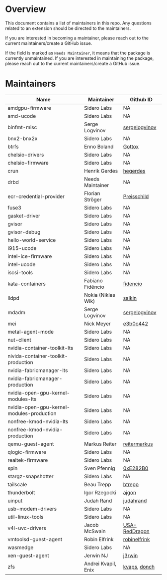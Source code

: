 # Overview

This document contains a list of maintainers in this repo. Any questions related to an extension should be directed to the maintainers.

If you are interested in becoming a maintainer, please reach out to the current maintainers/create a GitHub issue.

If the field is marked as `Needs Maintainer`, it means that the package is currently unmaintained. If you are interested in maintaining the package, please reach out to the current maintainers/create a GitHub issue.

# Maintainers

| Name                                      | Maintainer          | Github ID                                                            |
| ----------------------------------------- | ------------------- | -------------------------------------------------------------------- |
| amdgpu-firmware                           | Sidero Labs         | NA                                                                   |
| amd-ucode                                 | Sidero Labs         | NA                                                                   |
| binfmt-misc                               | Serge Logvinov      | [sergelogvinov](https://github.com/sergelogvinov)                    |
| bnx2-bnx2x                                | Sidero Labs         | NA                                                                   |
| btrfs                                     | Enno Boland         | [Gottox](https://github.com/Gottox)                                  |
| chelsio-drivers                           | Sidero Labs         | NA                                                                   |
| chelsio-firmware                          | Sidero Labs         | NA                                                                   |
| crun                                      | Henrik Gerdes       | [hegerdes](https://github.com/hegerdes)                              |
| drbd                                      | Needs Maintainer    | NA                                                                   |
| ecr-credential-provider                   | Florian Ströger     | [Preisschild](https://github.com/Preisschild)                        |
| fuse3                                     | Sidero Labs         | NA                                                                   |
| gasket-driver                             | Sidero Labs         | NA                                                                   |
| gvisor                                    | Sidero Labs         | NA                                                                   |
| gvisor-debug                              | Sidero Labs         | NA                                                                   |
| hello-world-service                       | Sidero Labs         | NA                                                                   |
| i915-ucode                                | Sidero Labs         | NA                                                                   |
| intel-ice-firmware                        | Sidero Labs         | NA                                                                   |
| intel-ucode                               | Sidero Labs         | NA                                                                   |
| iscsi-tools                               | Sidero Labs         | NA                                                                   |
| kata-containers                           | Fabiano Fidêncio    | [fidencio](https://github.com/fidencio)                              |
| lldpd                                     | Nokia (Niklas Wik)  | [salkin](https://github.com/salkin)                                  |
| mdadm                                     | Serge Logvinov      | [sergelogvinov](https://github.com/sergelogvinov)                    |
| mei                                       | Nick Meyer          | [e3b0c442](https://github.com/e3b0c442)                              |
| metal-agent-mode                          | Sidero Labs         | NA                                                                   |
| nut-client                                | Sidero Labs         | NA                                                                   |
| nvidia-container-toolkit-lts              | Sidero Labs         | NA                                                                   |
| nivida-container-toolkit-production       | Sidero Labs         | NA                                                                   |
| nvidia-fabricmanager-lts                  | Sidero Labs         | NA                                                                   |
| nvidia-fabricmanager-production           | Sidero Labs         | NA                                                                   |
| nvidia-open-gpu-kernel-modules-lts        | Sidero Labs         | NA                                                                   |
| nvidia-open-gpu-kernel-modules-production | Sidero Labs         | NA                                                                   |
| nonfree-kmod-nvidia-lts                   | Sidero Labs         | NA                                                                   |
| nonfree-kmod-nvidia-production            | Sidero Labs         | NA                                                                   |
| qemu-guest-agent                          | Markus Reiter       | [reitermarkus](https://github.com/reitermarkus)                      |
| qlogic-firmware                           | Sidero Labs         | NA                                                                   |
| realtek-firmware                          | Sidero Labs         | NA                                                                   |
| spin                                      | Sven Pfennig        | [0xE282B0](https://github.com/0xE282B0)                              |
| stargz-snapshotter                        | Sidero Labs         | NA                                                                   |
| tailscale                                 | Beau Trepp          | [btrepp](https://github.com/btrepp)                                  |
| thunderbolt                               | Igor Rzegocki       | [ajgon](https://github.com/ajgon)                                    |
| uinput                                    | Judah Rand          | [judahrand](https://github.com/judahrand)                            |
| usb-modem-drivers                         | Sidero Labs         | NA                                                                   |
| util-linux-tools                          | Sidero Labs         | NA                                                                   |
| v4l-uvc-drivers                           | Jacob McSwain       | [USA-RedDragon](https://github.com/USA-RedDragon)                    |
| vmtoolsd-guest-agent                      | Robin Elfrink       | [robinelfrink](https://github.com/robinelfrink)                      |
| wasmedge                                  | Sidero Labs         | NA                                                                   |
| xen-guest-agent                           | Jerwin NJ           | [j3rwin](https://github.com/j3rwin)                                  |
| zfs                                       | Andrei Kvapil, Enix | [kvaps](https://github.com/kvaps), [donch](https://github.com/donch) |
